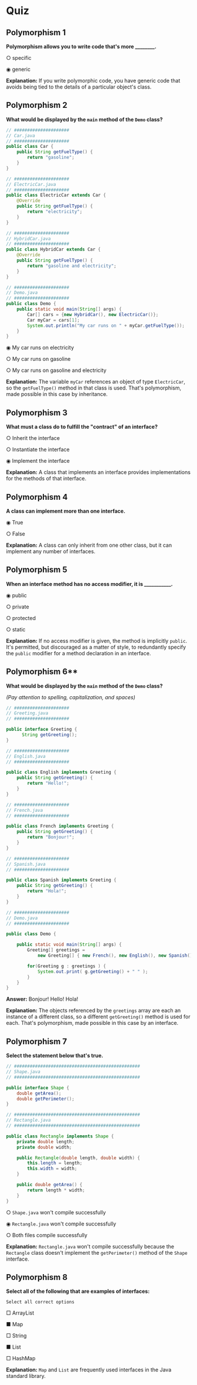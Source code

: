 # Quiz

## **Polymorphism 1**

**Polymorphism allows you to write code that's more ________.**

○ specific

◉ generic

**Explanation:** If you write polymorphic code, you have generic code that avoids being tied to the details of a particular object's class.


## **Polymorphism 2**

**What would be displayed by the `main` method of the `Demo` class?**

```java
// #####################
// Car.java
// #####################
public class Car {
    public String getFuelType() {
        return "gasoline";
    }
}

// #####################
// ElectricCar.java
// #####################
public class ElectricCar extends Car {
    @Override
    public String getFuelType() {
        return "electricity";
    }
}

// #####################
// HybridCar.java
// #####################
public class HybridCar extends Car {
    @Override
    public String getFuelType() {
        return "gasoline and electricity";
    }
}

// #####################
// Demo.java
// #####################
public class Demo {
    public static void main(String[] args) {
        Car[] cars = {new HybridCar(), new ElectricCar()};
        Car myCar = cars[1];
        System.out.println("My car runs on " + myCar.getFuelType());
    }
}
```

◉ My car runs on electricity

○ My car runs on gasoline

○ My car runs on gasoline and electricity

**Explanation:** The variable `myCar` references an object of type `ElectricCar`, so the `getFuelType()` method in that class is used. That's polymorphism, made possible in this case by inheritance.


## **Polymorphism 3**

**What must a class do to fulfill the "contract" of an interface?**

○ Inherit the interface

○ Instantiate the interface

◉ Implement the interface

**Explanation:** A class that implements an interface provides implementations for the methods of that interface.


## **Polymorphism 4**

**A class can implement more than one interface.**

◉ True

○ False

**Explanation:** A class can only inherit from one other class, but it can implement any number of interfaces.


## **Polymorphism 5**

**When an interface method has no access modifier, it is ___________.**

◉ public

○ private

○ protected

○ static

**Explanation:** If no access modifier is given, the method is implicitly `public`. It's permitted, but discouraged as a matter of style, to redundantly specify the `public` modifier for a method declaration in an interface.


## Polymorphism 6**

**What would be displayed by the `main` method of the `Demo` class?**

_(Pay attention to spelling, capitalization, and spaces)_

```java
// #####################
// Greeting.java
// #####################

public interface Greeting {
      String getGreeting();
}

// #####################
// English.java
// #####################

public class English implements Greeting {
    public String getGreeting() {
        return "Hello!";
    }
}

// #####################
// French.java
// #####################

public class French implements Greeting {
    public String getGreeting() {
        return "Bonjour!";
    }
}

// #####################
// Spanish.java
// #####################

public class Spanish implements Greeting {
    public String getGreeting() {
        return "Hola!";
    }
}

// #####################
// Demo.java
// #####################

public class Demo {

    public static void main(String[] args) {
        Greeting[] greetings =
            new Greeting[] { new French(), new English(), new Spanish() };

        for(Greeting g : greetings ) {
            System.out.print( g.getGreeting() + " " );
        }
    }
}
```

**Answer:** Bonjour! Hello! Hola!

**Explanation:** The objects referenced by the `greetings` array are each an instance of a different class, so a different `getGreeting()` method is used for each. That's polymorphism, made possible in this case by an interface.


## **Polymorphism 7**

**Select the statement below that's true.**

```java
// ################################################
// Shape.java
// ################################################

public interface Shape {
    double getArea();
    double getPerimeter();
}

// ################################################
// Rectangle.java
// ################################################

public class Rectangle implements Shape {
    private double length;
    private double width;

    public Rectangle(double length, double width) {
        this.length = length;
        this.width = width;
    }

    public double getArea() {
        return length * width;
    }
}
```

○ `Shape.java` won't compile successfully

◉ `Rectangle.java` won't compile successfully

○ Both files compile successfully

**Explanation:** `Rectangle.java` won't compile successfully because the `Rectangle` class doesn't implement the `getPerimeter()` method of the `Shape` interface.


## **Polymorphism 8**

**Select all of the following that are examples of interfaces:**

	Select all correct options

□ ArrayList

■ Map

□ String

■ List

□ HashMap

**Explanation:** `Map` and `List` are frequently used interfaces in the Java standard library.
